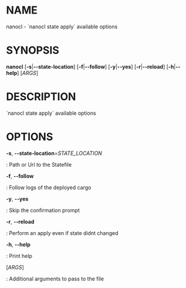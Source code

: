 # NAME

nanocl - \`nanocl state apply\` available options

# SYNOPSIS

**nanocl** \[**-s**\|**\--state-location**\] \[**-f**\|**\--follow**\]
\[**-y**\|**\--yes**\] \[**-r**\|**\--reload**\] \[**-h**\|**\--help**\]
\[*ARGS*\]

# DESCRIPTION

\`nanocl state apply\` available options

# OPTIONS

**-s**, **\--state-location**=*STATE_LOCATION*

:   Path or Url to the Statefile

**-f**, **\--follow**

:   Follow logs of the deployed cargo

**-y**, **\--yes**

:   Skip the confirmation prompt

**-r**, **\--reload**

:   Perform an apply even if state didnt changed

**-h**, **\--help**

:   Print help

\[*ARGS*\]

:   Additional arguments to pass to the file
